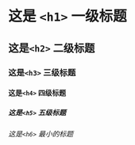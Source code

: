 # 这是 `<h1>` 一级标题 
## 这是`<h2>` 二级标题
### 这是`<h3>` 三级标题
#### 这是`<h4>` 四级标题
##### 这是`<h5>`  五级标题
###### 这是`<h6>` 最小的标题
